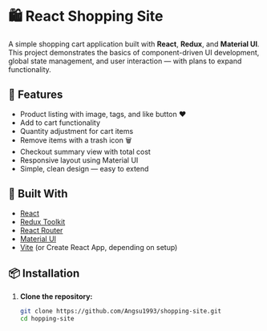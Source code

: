 # 🛍️ React Shopping Site

A simple shopping cart application built with **React**, **Redux**, and **Material UI**. This project demonstrates the basics of component-driven UI development, global state management, and user interaction — with plans to expand functionality.

## 🚀 Features

- Product listing with image, tags, and like button ❤️
- Add to cart functionality
- Quantity adjustment for cart items
- Remove items with a trash icon 🗑️
- Checkout summary view with total cost
- Responsive layout using Material UI
- Simple, clean design — easy to extend

## 🧱 Built With

- [React](https://reactjs.org/)
- [Redux Toolkit](https://redux-toolkit.js.org/)
- [React Router](https://reactrouter.com/)
- [Material UI](https://mui.com/)
- [Vite](https://vitejs.dev/) (or Create React App, depending on setup)

## 📦 Installation

1. **Clone the repository:**
   ```bash
   git clone https://github.com/Angsu1993/shopping-site.git
   cd hopping-site
